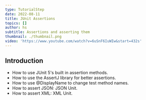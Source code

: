 ```yaml
---
type: TutorialStep
date: 2022-08-11
title: JUnit Assertions
topics: []
author: hs
subtitle: Assertions and asserting them
thumbnail: ./thumbnail.png
video: 'https://www.youtube.com/watch?v=6uSnF6IuWIw&start=432s'
---
```


## Introduction

* How to use JUnit 5's built in assertion methods.
* How to use the AssertJ library for better assertions.
* How to use @DisplayName to change test method names.
* How to assert JSON: JSON Unit. 
* How to assert XML: XML Unit.
